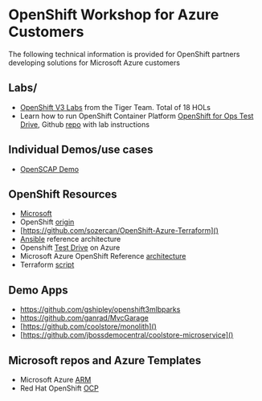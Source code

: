 # OpenShift Workshop for Azure Customers
The following technical information is provided for OpenShift partners developing solutions for Microsoft Azure customers

## Labs/
* [OpenShift V3 Labs](https://github.com/samueltauil/openshiftv3-workshop) from the Tiger Team. Total of 18 HOLs
* Learn how to run OpenShift Container Platform [OpenShift for Ops Test Drive](https://www.redhat.com/en/engage/openshift-storage-testdrive-20170718), Github [repo](https://dmesser.github.io/ocp-3.6-cns-3.5-lab/) with lab instructions

## Individual Demos/use cases
* [OpenSCAP Demo](https://github.com/samueltauil/openscap-openshiftHouston)

## OpenShift Resources
* [Microsoft](http://aka.ms/OpenShift)
* OpenShift [origin](https://github.com/Microsoft/openshift-origin)
* [https://github.com/sozercan/OpenShift-Azure-Terraform]()
* [Ansible](https://github.com/openshift/openshift-ansible-contrib/tree/master/reference-architecture/azure-ansible) reference architecture
* Openshift [Test Drive](https://testdrive.azure.com/#/test-drive/redhat.openshift-test-drive) on Azure
* Microsoft Azure OpenShift Reference [architecture](https://access.redhat.com/documentation/en-us/reference_architectures/2017/html/deploying_red_hat_openshift_container_platform_3.5_on_microsoft_azure/)
* Terraform [script](https://github.com/sozercan/OpenShift-Azure-Terraform)

## Demo Apps
* [https://github.com/gshipley/openshift3mlbparks ]()
* [https://github.com/ganrad/MvcGarage ]()
* [https://github.com/coolstore/monolith]()
* [https://github.com/jbossdemocentral/coolstore-microservice]()

## Microsoft repos and Azure Templates
* Microsoft Azure [ARM](https://github.com/Azure/azure-quickstart-templates/tree/master/openshift-origin-rhel)
* Red Hat OpenShift [OCP](https://github.com/Microsoft/openshift-container-platform)

